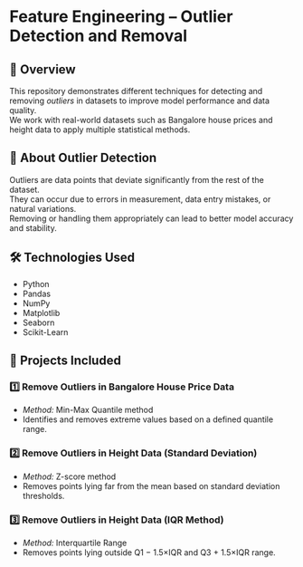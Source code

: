 # Feature Engineering – Outlier Detection and Removal

## 📌 Overview
This repository demonstrates different techniques for detecting and removing *outliers* in datasets to improve model performance and data quality.  
We work with real-world datasets such as Bangalore house prices and height data to apply multiple statistical methods.

## 📖 About Outlier Detection
Outliers are data points that deviate significantly from the rest of the dataset.  
They can occur due to errors in measurement, data entry mistakes, or natural variations.  
Removing or handling them appropriately can lead to better model accuracy and stability.

## 🛠 Technologies Used
- Python 
- Pandas
- NumPy
- Matplotlib
- Seaborn
- Scikit-Learn

## 📂 Projects Included
### 1️⃣ Remove Outliers in Bangalore House Price Data
- *Method:* Min-Max Quantile method
- Identifies and removes extreme values based on a defined quantile range.

### 2️⃣ Remove Outliers in Height Data (Standard Deviation)
- *Method:* Z-score method
- Removes points lying far from the mean based on standard deviation thresholds.

### 3️⃣ Remove Outliers in Height Data (IQR Method)
- *Method:* Interquartile Range
- Removes points lying outside Q1 − 1.5×IQR and Q3 + 1.5×IQR range.
